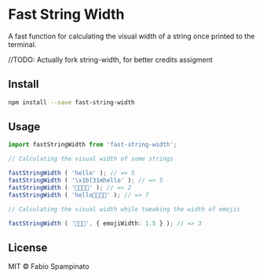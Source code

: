 # Fast String Width

A fast function for calculating the visual width of a string once printed to the terminal.

//TODO: Actually fork string-width, for better credits assigment

## Install

```sh
npm install --save fast-string-width
```

## Usage

```ts
import fastStringWidth from 'fast-string-width';

// Calculating the visual width of some strings

fastStringWidth ( 'hello' ); // => 5
fastStringWidth ( '\x1b[31mhello' ); // => 5
fastStringWidth ( '👨‍👩‍👧‍👦' ); // => 2
fastStringWidth ( 'hello👨‍👩‍👧‍👦' ); // => 7

// Calculating the visual width while tweaking the width of emojis

fastStringWidth ( '👶👶🏽', { emojiWidth: 1.5 } ); // => 3
```

## License

MIT © Fabio Spampinato
